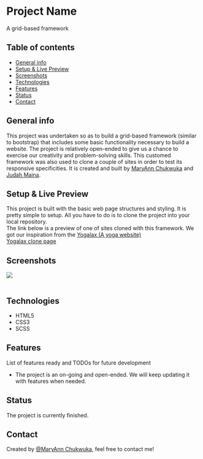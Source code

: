 
# Project Name
A grid-based framework

## Table of contents
* [General info](#general-info)
* [Setup  & Live Preview](#setup)
* [Screenshots](#screenshots)
* [Technologies](#technologies)
* [Features](#features)
* [Status](#status)
* [Contact](#contact)

## General info
This project was undertaken so as to build a grid-based framework (similar to bootstrap) that includes some basic functionality necessary to build a website. The project is relatively open-ended to give us a chance to exercise our creativity and problem-solving skills. This customed framework was also used to clone a couple of sites in order to test its responsive specificities. It is created and built by <a href="https://github.com/adaorachi">MaryAnn Chukwuka</a> and <a href="https://github.com/Jaykowski">Judah Maina</a>.

## Setup & Live Preview
This project is built with the basic web page structures and styling. It is pretty simple to setup. All you have to do is to clone the project into your local repository.<br>
The link below is a preview of one of sites cloned with this framework. We got our inspiration from the <a href="https://colorlib.com/preview/theme/yogalax/"> Yogalax (A yoga website)</a><br>
<a href="https://raw.githack.com/JayKowski/sass-framework/news-page/index.html">Yogalax clone page </a>

## Screenshots
<img src="images/screenshot.jpg"><br><br>

## Technologies
* HTML5
* CSS3
* SCSS

## Features
List of features ready and TODOs for future development
* The project is an on-going and open-ended. We will keep updating it with features when needed.

## Status
The project is currently finished.

## Contact
Created by [@MaryAnn Chukwuka](https://github.com/adaorachi), feel free to contact me!
